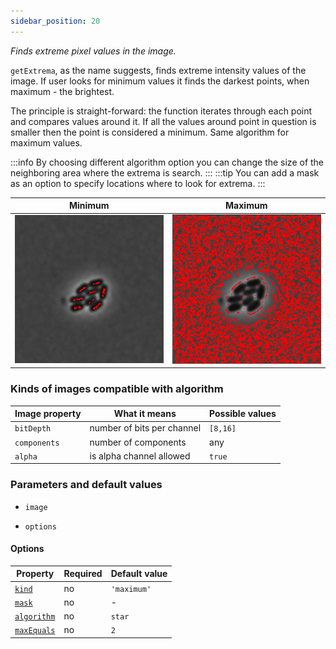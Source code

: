 ```yaml
---
sidebar_position: 20
---
```


_Finds extreme pixel values in the image._

`getExtrema`, as the name suggests, finds extreme intensity values of the image. If user looks for minimum values it finds the darkest points, when maximum - the brightest.

The principle is straight-forward: the function iterates through each point and compares values around it. If all the values around point in question is smaller then the point is considered a minimum. Same algorithm for maximum values.

:::info
By choosing different algorithm option you can change the size of the neighboring area where the extrema is search.
:::
:::tip
You can add a mask as an option to specify locations where to look for extrema.
:::

| Minimum                                                            | Maximum                                                            |
| ------------------------------------------------------------------ | ------------------------------------------------------------------ |
| ![Minimum](./images/extremaOutput/CellsOutputcrossMinISODATA5.jpg) | ![Maximum](./images/extremaOutput/CellsOutputcrossMaxISODATA5.jpg) |

### Kinds of images compatible with algorithm

| Image property | What it means              | Possible values |
| -------------- | -------------------------- | --------------- |
| `bitDepth`     | number of bits per channel | `[8,16]`        |
| `components`   | number of components       | any             |
| `alpha`        | is alpha channel allowed   | `true`          |

### Parameters and default values

- `image`

- `options`

#### Options

| Property                                                                                                        | Required | Default value |
| --------------------------------------------------------------------------------------------------------------- | -------- | ------------- |
| [`kind`](https://image-js.github.io/image-js-typescript/interfaces/RemoveClosePointsOptions.html#distance)      | no       | `'maximum'`   |
| [`mask`](https://image-js.github.io/image-js-typescript/interfaces/RemoveClosePointsOptions.html#distance)      | no       | -             |
| [`algorithm`](https://image-js.github.io/image-js-typescript/interfaces/RemoveClosePointsOptions.html#distance) | no       | `star`        |
| [`maxEquals`](https://image-js.github.io/image-js-typescript/interfaces/RemoveClosePointsOptions.html#distance) | no       | `2`           |
